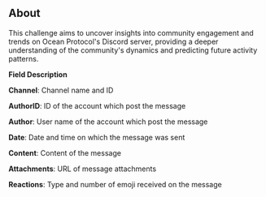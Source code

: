 ## About
This challenge aims to uncover insights into community engagement and trends on Ocean Protocol's Discord server, providing a deeper understanding of the community's dynamics and predicting future activity patterns.

**Field Description**

**Channel**: Channel name and ID

**AuthorID**: ID of the account which post the message

**Author**: User name of the account which post the message

**Date**: Date and time on which the message was sent

**Content**: Content of the message

**Attachments**: URL of message attachments

**Reactions**: Type and number of emoji received on the message